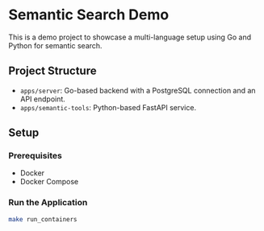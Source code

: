 # Semantic Search Demo

This is a demo project to showcase a multi-language setup using Go and Python for semantic search.

## Project Structure
- `apps/server`: Go-based backend with a PostgreSQL connection and an API endpoint.
- `apps/semantic-tools`: Python-based FastAPI service.

## Setup

### Prerequisites
- Docker
- Docker Compose

### Run the Application

```bash
make run_containers
```
